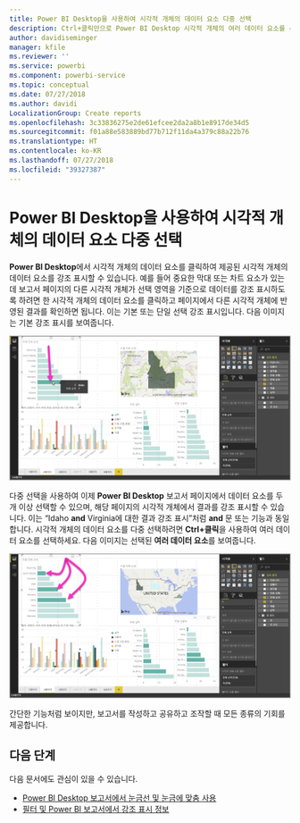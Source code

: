 ```yaml
---
title: Power BI Desktop을 사용하여 시각적 개체의 데이터 요소 다중 선택
description: Ctrl+클릭만으로 Power BI Desktop 시각적 개체의 여러 데이터 요소를 선택할 수 있습니다.
author: davidiseminger
manager: kfile
ms.reviewer: ''
ms.service: powerbi
ms.component: powerbi-service
ms.topic: conceptual
ms.date: 07/27/2018
ms.author: davidi
LocalizationGroup: Create reports
ms.openlocfilehash: 3c33836275e2de61efcee2da2a8b1e8917de34d5
ms.sourcegitcommit: f01a88e583889bd77b712f11da4a379c88a22b76
ms.translationtype: HT
ms.contentlocale: ko-KR
ms.lasthandoff: 07/27/2018
ms.locfileid: "39327387"
---
```

# <a name="multi-select-data-elements-in-visuals-using-power-bi-desktop"></a>Power BI Desktop을 사용하여 시각적 개체의 데이터 요소 다중 선택

**Power BI Desktop**에서 시각적 개체의 데이터 요소를 클릭하여 제공된 시각적 개체의 데이터 요소를 강조 표시할 수 있습니다. 예를 들어 중요한 막대 또는 차트 요소가 있는데 보고서 페이지의 다른 시각적 개체가 선택 영역을 기준으로 데이터를 강조 표시하도록 하려면 한 시각적 개체의 데이터 요소를 클릭하고 페이지에서 다른 시각적 개체에 반영된 결과를 확인하면 됩니다. 이는 기본 또는 단일 선택 강조 표시입니다. 다음 이미지는 기본 강조 표시를 보여줍니다. 

![](media/desktop-multi-select/multi-select_01.png)

다중 선택을 사용하여 이제 **Power BI Desktop** 보고서 페이지에서 데이터 요소를 두 개 이상 선택할 수 있으며, 해당 페이지의 시각적 개체에서 결과를 강조 표시할 수 있습니다. 이는 “Idaho **and** Virginia에 대한 결과 강조 표시”처럼 **and** 문 또는 기능과 동일합니다. 시각적 개체의 데이터 요소를 다중 선택하려면 **Ctrl+클릭**을 사용하여 여러 데이터 요소를 선택하세요. 다음 이미지는 선택된 **여러 데이터 요소**를 보여줍니다.

![](media/desktop-multi-select/multi-select_02.png)

간단한 기능처럼 보이지만, 보고서를 작성하고 공유하고 조작할 때 모든 종류의 기회를 제공합니다. 

## <a name="next-steps"></a>다음 단계

다음 문서에도 관심이 있을 수 있습니다.

* [Power BI Desktop 보고서에서 눈금선 및 눈금에 맞춤 사용](desktop-gridlines-snap-to-grid.md)
* [필터 및 Power BI 보고서에서 강조 표시 정보](power-bi-reports-filters-and-highlighting.md)

